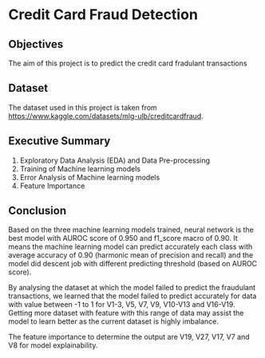 # Credit Card Fraud Detection

## Objectives
The aim of this project is to predict the credit card fradulant transactions

## Dataset
The dataset used in this project is taken from https://www.kaggle.com/datasets/mlg-ulb/creditcardfraud.

## Executive Summary
1. Exploratory Data Analysis (EDA) and Data Pre-processing
2. Training of Machine learning models
3. Error Analysis of Machine learning models
4. Feature Importance

## Conclusion
Based on the three machine learning models trained, neural network is the best model with AUROC score of 0.950 and f1_score macro of 0.90. It means the machine learning model can predict accurately each class with average accuracy of 0.90 (harmonic mean of precision and recall) and the model did descent job with different predicting threshold (based on AUROC score).

By analysing the dataset at which the model failed to predict the fraudulant transactions, we learned that the model failed to predict accurately for data with value between -1 to 1 for V1-3, V5, V7, V9, V10-V13 and V16-V19. Getting more dataset with feature with this range of data may assist the model to learn better as the current dataset is highly imbalance.

The feature importance to determine the output are V19, V27, V17, V7 and V8 for model explainability.
